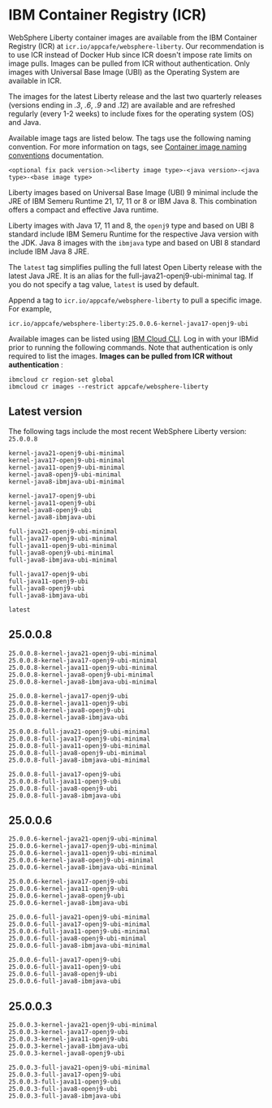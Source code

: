 
# IBM Container Registry (ICR)

WebSphere Liberty container images are available from the IBM Container Registry (ICR) at `icr.io/appcafe/websphere-liberty`. Our recommendation is to use ICR instead of Docker Hub since ICR doesn't impose rate limits on image pulls. Images can be pulled from ICR without authentication. Only images with Universal Base Image (UBI) as the Operating System are available in ICR.

The images for the latest Liberty release and the last two quarterly releases (versions ending in _.3_, _.6_, _.9_ and _.12_) are available and are refreshed regularly (every 1-2 weeks) to include fixes for the operating system (OS) and Java.

Available image tags are listed below. The tags use the following naming convention. For more information on tags, see [Container image naming conventions](https://www.ibm.com/docs/en/was-liberty/base?topic=images-liberty-container#cntr_r_images__imagename__title__1) documentation.
```
<optional fix pack version-><liberty image type>-<java version>-<java type>-<base image type>
```

Liberty images based on Universal Base Image (UBI) 9 minimal include the JRE of IBM Semeru Runtime 21, 17, 11 or 8 or IBM Java 8. This combination offers a compact and effective Java runtime.

Liberty images with Java 17, 11 and 8, the `openj9` type and based on UBI 8 standard include IBM Semeru Runtime for the respective Java version with the JDK. Java 8 images with the `ibmjava` type and based on UBI 8 standard include IBM Java 8 JRE.

The `latest` tag simplifies pulling the full latest Open Liberty release with the latest Java JRE. It is an alias for the full-java21-openj9-ubi-minimal tag. If you do not specify a tag value, `latest` is used by default.

Append a tag to `icr.io/appcafe/websphere-liberty` to pull a specific image. For example, 
```
icr.io/appcafe/websphere-liberty:25.0.0.6-kernel-java17-openj9-ubi
```

Available images can be listed using [IBM Cloud CLI](https://cloud.ibm.com/docs/cli?topic=cli-getting-started). Log in with your IBMid prior to running the following commands. Note that authentication is only required to list the images. **Images can be pulled from ICR without authentication** : 
```
ibmcloud cr region-set global 
ibmcloud cr images --restrict appcafe/websphere-liberty
```


## Latest version

The following tags include the most recent WebSphere Liberty version: `25.0.0.8` 

```
kernel-java21-openj9-ubi-minimal
kernel-java17-openj9-ubi-minimal
kernel-java11-openj9-ubi-minimal
kernel-java8-openj9-ubi-minimal
kernel-java8-ibmjava-ubi-minimal

kernel-java17-openj9-ubi
kernel-java11-openj9-ubi
kernel-java8-openj9-ubi
kernel-java8-ibmjava-ubi

full-java21-openj9-ubi-minimal
full-java17-openj9-ubi-minimal
full-java11-openj9-ubi-minimal
full-java8-openj9-ubi-minimal
full-java8-ibmjava-ubi-minimal

full-java17-openj9-ubi
full-java11-openj9-ubi
full-java8-openj9-ubi
full-java8-ibmjava-ubi

latest
```

## 25.0.0.8

```
25.0.0.8-kernel-java21-openj9-ubi-minimal
25.0.0.8-kernel-java17-openj9-ubi-minimal
25.0.0.8-kernel-java11-openj9-ubi-minimal
25.0.0.8-kernel-java8-openj9-ubi-minimal
25.0.0.8-kernel-java8-ibmjava-ubi-minimal

25.0.0.8-kernel-java17-openj9-ubi
25.0.0.8-kernel-java11-openj9-ubi
25.0.0.8-kernel-java8-openj9-ubi
25.0.0.8-kernel-java8-ibmjava-ubi

25.0.0.8-full-java21-openj9-ubi-minimal
25.0.0.8-full-java17-openj9-ubi-minimal
25.0.0.8-full-java11-openj9-ubi-minimal
25.0.0.8-full-java8-openj9-ubi-minimal
25.0.0.8-full-java8-ibmjava-ubi-minimal

25.0.0.8-full-java17-openj9-ubi
25.0.0.8-full-java11-openj9-ubi
25.0.0.8-full-java8-openj9-ubi
25.0.0.8-full-java8-ibmjava-ubi
```

## 25.0.0.6

```
25.0.0.6-kernel-java21-openj9-ubi-minimal
25.0.0.6-kernel-java17-openj9-ubi-minimal
25.0.0.6-kernel-java11-openj9-ubi-minimal
25.0.0.6-kernel-java8-openj9-ubi-minimal
25.0.0.6-kernel-java8-ibmjava-ubi-minimal

25.0.0.6-kernel-java17-openj9-ubi
25.0.0.6-kernel-java11-openj9-ubi
25.0.0.6-kernel-java8-openj9-ubi
25.0.0.6-kernel-java8-ibmjava-ubi

25.0.0.6-full-java21-openj9-ubi-minimal
25.0.0.6-full-java17-openj9-ubi-minimal
25.0.0.6-full-java11-openj9-ubi-minimal
25.0.0.6-full-java8-openj9-ubi-minimal
25.0.0.6-full-java8-ibmjava-ubi-minimal

25.0.0.6-full-java17-openj9-ubi
25.0.0.6-full-java11-openj9-ubi
25.0.0.6-full-java8-openj9-ubi
25.0.0.6-full-java8-ibmjava-ubi
```

## 25.0.0.3

```
25.0.0.3-kernel-java21-openj9-ubi-minimal
25.0.0.3-kernel-java17-openj9-ubi
25.0.0.3-kernel-java11-openj9-ubi
25.0.0.3-kernel-java8-ibmjava-ubi
25.0.0.3-kernel-java8-openj9-ubi

25.0.0.3-full-java21-openj9-ubi-minimal
25.0.0.3-full-java17-openj9-ubi
25.0.0.3-full-java11-openj9-ubi
25.0.0.3-full-java8-openj9-ubi
25.0.0.3-full-java8-ibmjava-ubi
```
